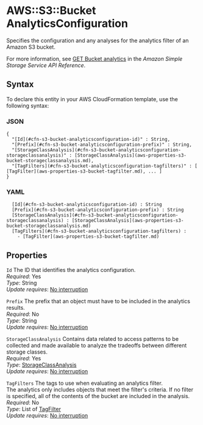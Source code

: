 # AWS::S3::Bucket AnalyticsConfiguration<a name="aws-properties-s3-bucket-analyticsconfiguration"></a>

 Specifies the configuration and any analyses for the analytics filter of an Amazon S3 bucket\.

For more information, see [GET Bucket analytics](https://docs.aws.amazon.com/AmazonS3/latest/API/RESTBucketGETAnalyticsConfig.html) in the *Amazon Simple Storage Service API Reference*\. 

## Syntax<a name="aws-properties-s3-bucket-analyticsconfiguration-syntax"></a>

To declare this entity in your AWS CloudFormation template, use the following syntax:

### JSON<a name="aws-properties-s3-bucket-analyticsconfiguration-syntax.json"></a>

```
{
  "[Id](#cfn-s3-bucket-analyticsconfiguration-id)" : String,
  "[Prefix](#cfn-s3-bucket-analyticsconfiguration-prefix)" : String,
  "[StorageClassAnalysis](#cfn-s3-bucket-analyticsconfiguration-storageclassanalysis)" : [StorageClassAnalysis](aws-properties-s3-bucket-storageclassanalysis.md),
  "[TagFilters](#cfn-s3-bucket-analyticsconfiguration-tagfilters)" : [ [TagFilter](aws-properties-s3-bucket-tagfilter.md), ... ]
}
```

### YAML<a name="aws-properties-s3-bucket-analyticsconfiguration-syntax.yaml"></a>

```
﻿  [Id](#cfn-s3-bucket-analyticsconfiguration-id) : String
﻿  [Prefix](#cfn-s3-bucket-analyticsconfiguration-prefix) : String
﻿  [StorageClassAnalysis](#cfn-s3-bucket-analyticsconfiguration-storageclassanalysis) : [StorageClassAnalysis](aws-properties-s3-bucket-storageclassanalysis.md)
﻿  [TagFilters](#cfn-s3-bucket-analyticsconfiguration-tagfilters) : 
    - [TagFilter](aws-properties-s3-bucket-tagfilter.md)
```

## Properties<a name="aws-properties-s3-bucket-analyticsconfiguration-properties"></a>

`Id`  <a name="cfn-s3-bucket-analyticsconfiguration-id"></a>
The ID that identifies the analytics configuration\.  
*Required*: Yes  
*Type*: String  
*Update requires*: [No interruption](https://docs.aws.amazon.com/AWSCloudFormation/latest/UserGuide/using-cfn-updating-stacks-update-behaviors.html#update-no-interrupt)

`Prefix`  <a name="cfn-s3-bucket-analyticsconfiguration-prefix"></a>
The prefix that an object must have to be included in the analytics results\.  
*Required*: No  
*Type*: String  
*Update requires*: [No interruption](https://docs.aws.amazon.com/AWSCloudFormation/latest/UserGuide/using-cfn-updating-stacks-update-behaviors.html#update-no-interrupt)

`StorageClassAnalysis`  <a name="cfn-s3-bucket-analyticsconfiguration-storageclassanalysis"></a>
 Contains data related to access patterns to be collected and made available to analyze the tradeoffs between different storage classes\.   
*Required*: Yes  
*Type*: [StorageClassAnalysis](aws-properties-s3-bucket-storageclassanalysis.md)  
*Update requires*: [No interruption](https://docs.aws.amazon.com/AWSCloudFormation/latest/UserGuide/using-cfn-updating-stacks-update-behaviors.html#update-no-interrupt)

`TagFilters`  <a name="cfn-s3-bucket-analyticsconfiguration-tagfilters"></a>
The tags to use when evaluating an analytics filter\.  
The analytics only includes objects that meet the filter's criteria\. If no filter is specified, all of the contents of the bucket are included in the analysis\.  
*Required*: No  
*Type*: List of [TagFilter](aws-properties-s3-bucket-tagfilter.md)  
*Update requires*: [No interruption](https://docs.aws.amazon.com/AWSCloudFormation/latest/UserGuide/using-cfn-updating-stacks-update-behaviors.html#update-no-interrupt)